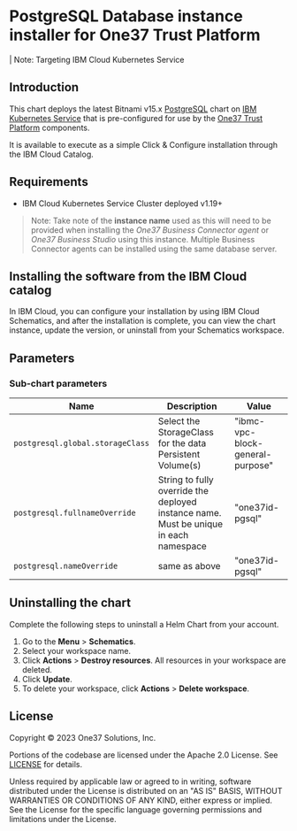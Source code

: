 # PostgreSQL Database instance installer for One37 Trust Platform

 | Note:  Targeting IBM Cloud Kubernetes Service

## Introduction

This chart deploys the latest Bitnami v15.x [PostgreSQL]() chart on
 [IBM Kubernetes Service](https://cloud.ibm.com/kubernetes/clusters) that is pre-configured for use by the [One37 Trust Platform]() components.

It is available to execute as a simple Click & Configure installation through the
IBM Cloud Catalog.

## Requirements

- IBM Cloud Kubernetes Service Cluster deployed  v1.19+

> Note:
> Take note of the **instance name** used as this will
> need to be provided when installing the *One37 Business Connector agent*
> or *One37 Business Studio* using this instance.
> Multiple Business Connector agents can be installed using the same database server.

## Installing the software from the IBM Cloud catalog

In IBM Cloud, you can configure your installation by using IBM Cloud Schematics, and
after the installation is complete, you can view the chart instance, update the version,
or uninstall from your Schematics workspace.

## Parameters

### Sub-chart parameters

| Name                             | Description                                                                           | Value                            |
|----------------------------------|---------------------------------------------------------------------------------------|----------------------------------|
| `postgresql.global.storageClass` | Select the StorageClass for the data Persistent Volume(s)                             | "ibmc-vpc-block-general-purpose" |
| `postgresql.fullnameOverride`    | String to fully override the deployed instance name. Must be unique in each namespace | "one37id-pgsql"                  |
| `postgresql.nameOverride`        | same as above                                                                         | "one37id-pgsql"                  |

## Uninstalling the chart

Complete the following steps to uninstall a Helm Chart from your account.

1. Go to the **Menu** > **Schematics**.
2. Select your workspace name.
3. Click **Actions** > **Destroy resources**. All resources in your workspace are deleted.
4. Click **Update**.
5. To delete your workspace, click **Actions** > **Delete workspace**.

## License

Copyright &copy; 2023 One37 Solutions, Inc.

Portions of the codebase are licensed under the Apache 2.0 License. See [LICENSE](LICENSE) for details.

Unless required by applicable law or agreed to in writing, software
distributed under the License is distributed on an "AS IS" BASIS,
WITHOUT WARRANTIES OR CONDITIONS OF ANY KIND, either express or implied.
See the License for the specific language governing permissions and
limitations under the License.
